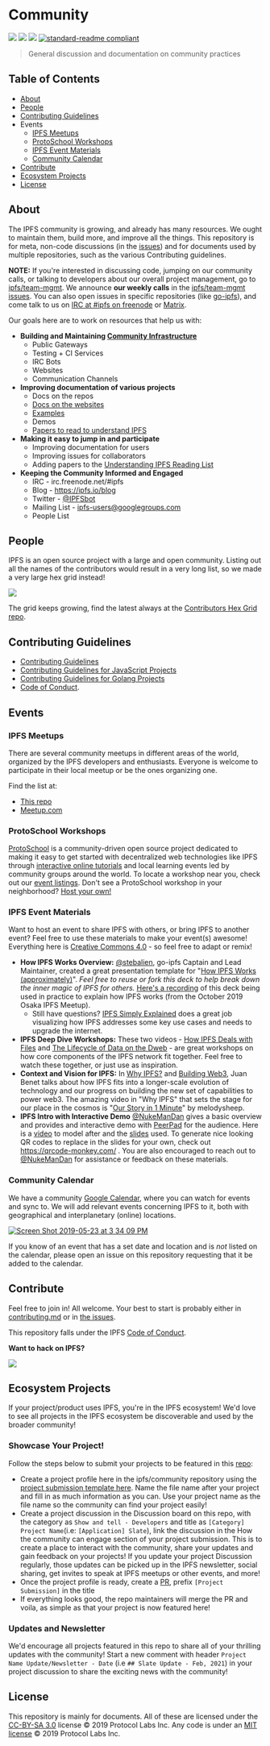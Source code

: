 # Community

[![](https://img.shields.io/badge/made%20by-Protocol%20Labs-blue.svg?style=flat-square)](http://ipn.io)
[![](https://img.shields.io/badge/project-IPFS-blue.svg?style=flat-square)](http://ipfs.io/)
[![](https://img.shields.io/badge/freenode-%23ipfs-blue.svg?style=flat-square)](http://webchat.freenode.net/?channels=%23ipfs)
[![standard-readme compliant](https://img.shields.io/badge/standard--readme-OK-green.svg?style=flat-square)](https://github.com/RichardLitt/standard-readme)

> General discussion and documentation on community practices

## Table of Contents

- [About](#about)
- [People](#people)
- [Contributing Guidelines](#contributing-guidelines)
- Events
  - [IPFS Meetups](#ipfs-meetups)
  - [ProtoSchool Workshops](#protoschool-workshops)
  - [IPFS Event Materials](#ipfs-event-materials)
  - [Community Calendar](#community-calendar)
- [Contribute](#contribute)
- [Ecosystem Projects](#ecosystem-projects)
- [License](#license)

## About

The IPFS community is growing, and already has many resources. We ought to maintain them, build more, and improve all the things. This repository is for meta, non-code discussions (in the [issues](issues)) and for documents used by multiple repositories, such as the various Contributing guidelines.

**NOTE:** If you're interested in discussing code, jumping on our community calls, or talking to developers about our overall project management, go to [ipfs/team-mgmt](https://github.com/ipfs/team-mgmt). We announce **our weekly calls** in the [ipfs/team-mgmt issues](https://github.com/ipfs/team-mgmt/issues). You can also open issues in specific repositories (like [go-ipfs](https://github.com/ipfs/go-ipfs)), and come talk to us on [IRC at #ipfs on freenode](http://webchat.freenode.net/?channels=%23ipfs) or [Matrix](https://matrix.to/#/!yhqiEdqNjyPbxtUjzm:matrix.org?via=matrix.org&via=swedneck.xyz&via=permaweb.io).

Our goals here are to work on resources that help us with:

- **Building and Maintaining [Community Infrastructure](https://github.com/ipfs/infrastructure)**
  - Public Gateways
  - Testing + CI Services
  - IRC Bots
  - Websites
  - Communication Channels
- **Improving documentation of various projects**
  - Docs on the repos
  - [Docs on the websites](https://ipfs.io/docs)
  - [Examples](https://ipfs.io/docs/examples)
  - Demos
  - [Papers to read to understand IPFS](https://github.com/ipfs/reading-list)
- **Making it easy to jump in and participate**
  - Improving documentation for users
  - Improving issues for collaborators
  - Adding papers to the [Understanding IPFS Reading List](https://github.com/ipfs/reading-list)
- **Keeping the Community Informed and Engaged**
  - IRC - irc.freenode.net/#ipfs
  - Blog - https://ipfs.io/blog
  - Twitter - [@IPFSbot](https://twitter.com/IPFSbot)
  - Mailing List - [ipfs-users@googlegroups.com](https://groups.google.com/forum/#!forum/ipfs-users)
  - People List

## People

IPFS is an open source project with a large and open community. Listing out all the names of the contributors would result in a very long list, so we made a very large hex grid instead!

[![](https://ipfs.io/ipfs/QmPNkiTxa8V2vaRLmTBJte5RZzkNYjiUYnvht6BUpqs8au/ipfs-people.jpg)](https://ipfs.io/ipfs/QmVNsFGDQPa2kJHUHxQmYJddzwDZdX2twpvwFF2jaChAix/)

The grid keeps growing, find the latest always at the [Contributors Hex Grid repo](https://github.com/ipfs/contributors-hex-grid#interplanetary-contributors-webpage).

## Contributing Guidelines

- [Contributing Guidelines](./CONTRIBUTING.md)
- [Contributing Guidelines for JavaScript Projects](./CONTRIBUTING_JS.md)
- [Contributing Guidelines for Golang Projects](./CONTRIBUTING_GO.md)
- [Code of Conduct](./code-of-conduct.md).

## Events

### IPFS Meetups

There are several community meetups in different areas of the world, organized by the IPFS developers and enthusiasts. Everyone is welcome to participate in their local meetup or be the ones organizing one.

Find the list at:

- [This repo](https://github.com/ipfs/community/issues?q=is%3Aissue+is%3Aopen+label%3Ameetup)
- [Meetup.com](https://meetup.com/pro/ipfs)

### ProtoSchool Workshops

[ProtoSchool](https://proto.school) is a community-driven open source project dedicated to making it easy to get started with decentralized web technologies like IPFS through [interactive online tutorials](https://proto.school/#/tutorials) and local learning events led by community groups around the world. To locate a workshop near you, check out our [event listings](https://proto.school/#/events). Don't see a ProtoSchool workshop in your neighborhood? [Host your own!](https://proto.school/#/host)

### IPFS Event Materials
Want to host an event to share IPFS with others, or bring IPFS to another event? Feel free to use these materials to make your event(s) awesome! Everything here is [Creative Commons 4.0](https://creativecommons.org/licenses/by-sa/4.0/) - so feel free to adapt or remix!

- **How IPFS Works Overview:** [@stebalien](http://github.com/stebalien), go-ipfs Captain and Lead Maintainer, created a great presentation template for "[How IPFS Works (approximately)](https://docs.google.com/presentation/d/1wyrTNTERJV23R7PyLrNloBauygdq1SXerijvEUG62xI/edit)". _Feel free to reuse or fork this deck to help break down the inner magic of IPFS for others._ [Here's a recording](https://youtu.be/0IGzEYixJHk) of this deck being used in practice to explain how IPFS works (from the October 2019 Osaka IPFS Meetup).
  - Still have questions? [IPFS Simply Explained](https://www.youtube.com/watch?v=5Uj6uR3fp-U) does a great job visualizing how IPFS addresses some key use cases and needs to upgrade the internet.
- **IPFS Deep Dive Workshops:** These two videos - [How IPFS Deals with Files](https://www.youtube.com/watch?v=Z5zNPwMDYGg&list=PLuhRWgmPaHtSsHMhjeWpfOzr8tonPaePu&index=2&t=0s) and [The Lifecycle of Data on the Dweb](https://www.youtube.com/watch?v=fLUq0RkiTBA&list=PLuhRWgmPaHtSsHMhjeWpfOzr8tonPaePu&index=3&t=8s) - are great workshops on how core components of the IPFS network fit together. Feel free to watch these together, or just use as inspiration.
- **Context and Vision for IPFS:** In [Why IPFS?](https://www.youtube.com/watch?v=zE_WSLbqqvo) and [Building Web3](https://www.youtube.com/watch?v=pJOG5Ql7ZD0), Juan Benet talks about how IPFS fits into a longer-scale evolution of technology and our progress on building the new set of capabilities to power web3. The amazing video in "Why IPFS" that sets the stage for our place in the cosmos is "[Our Story in 1 Minute](https://www.youtube.com/watch?v=ZSt9tm3RoUU)" by melodysheep.
- **IPFS Intro with Interactive Demo** [@NukeManDan](http://github.com/nukemandan) gives a basic overview and provides and interactive demo with [PeerPad](https://peerpad.net/) for the audience. Here is a [video](https://www.youtube.com/watch?v=D3MjB45YZsM) to model after and the [slides](https://docs.google.com/presentation/d/1NyDePRHlP1Gqnf-5GvVAMnR4VFvbqVxAUH3lMsoHrB0/) used. To generate nice looking QR codes to replace in the slides for your own, check out https://qrcode-monkey.com/ . You are also encouraged to reach out to [@NukeManDan](http://github.com/nukemandan) for assistance or feedback on these materials.

### Community Calendar

We have a community [Google Calendar](https://calendar.google.com/calendar/embed?src=ipfs.io_eal36ugu5e75s207gfjcu0ae84@group.calendar.google.com&ctz=UTC), where you can watch for events and sync to. We will add relevant events concerning IPFS to it, both with geographical and interplanetary (online) locations. 

[![Screen Shot 2019-05-23 at 3 34 09 PM](https://user-images.githubusercontent.com/618519/58290901-3b86a600-7d70-11e9-98d0-03f25b58c7aa.png)](https://calendar.google.com/calendar/embed?src=ipfs.io_eal36ugu5e75s207gfjcu0ae84@group.calendar.google.com&ctz=UTC)

If you know of an event that has a set date and location and is _not_ listed on the calendar, please open an issue on this repository requesting that it be added to the calendar.

## Contribute

Feel free to join in! All welcome. Your best to start is probably either in [contributing.md](https://github.com/ipfs/community/blob/master/CONTRIBUTING.md) or in [the issues](https://github.com/ipfs/community/issues).

This repository falls under the IPFS [Code of Conduct](https://github.com/ipfs/community/blob/master/code-of-conduct.md).

**Want to hack on IPFS?**

[![](https://cdn.rawgit.com/jbenet/contribute-ipfs-gif/master/img/contribute.gif)](https://github.com/ipfs/community/blob/master/CONTRIBUTING.md)

## Ecosystem Projects

If your project/product uses IPFS, you're in the IPFS ecosystem! We'd love to see all projects in the IPFS ecosystem be discoverable and used by the broader community! 

### Showcase Your Project!

Follow the steps below to submit your projects to be featured in this [repo](https://github.com/ipfs/community/tree/master/projects):
- Create a project profile here in the ipfs/community repository using the [project submission template here](https://github.com/ipfs/community/blob/master/templates/project-submission-template.md). Name the file name after your project and fill in as much information as you can.  Use your project name as the file name so the community can find your project easily!
- Create a project discussion in the Discussion board on this repo, with the category as `Show and tell - Developers`  and title as `[Category] Project Name`(i.e: `[Application] Slate`), link the discussion in the How the community can engage section of your project submission. This is to create a place to interact with the community, share your updates and gain feedback on your projects! If you update your project Discussion regularly, those updates can be picked up in the IPFS newsletter, social sharing, get invites to speak at IPFS meetups or other events, and more!
- Once the project profile is ready, create a [PR](https://github.com/filecoin-project/community/pulls), prefix `[Project Submission]` in the title
- If everything looks good, the repo maintainers will merge the PR and voila, as simple as that your project is now featured here!

### Updates and Newsletter

We'd encourage all projects featured in this repo to share all of your thrilling updates with the community! Start a new comment with header `Project Name Update/Newsletter - Date` (i.e `## Slate Update - Feb, 2021`) in your project discussion to share the exciting news with the community!

## License

This repository is mainly for documents. All of these are licensed under the [CC-BY-SA 3.0](https://ipfs.io/ipfs/QmVreNvKsQmQZ83T86cWSjPu2vR3yZHGPm5jnxFuunEB9u) license © 2019 Protocol Labs Inc. Any code is under an [MIT license](LICENSE) © 2019 Protocol Labs Inc.
